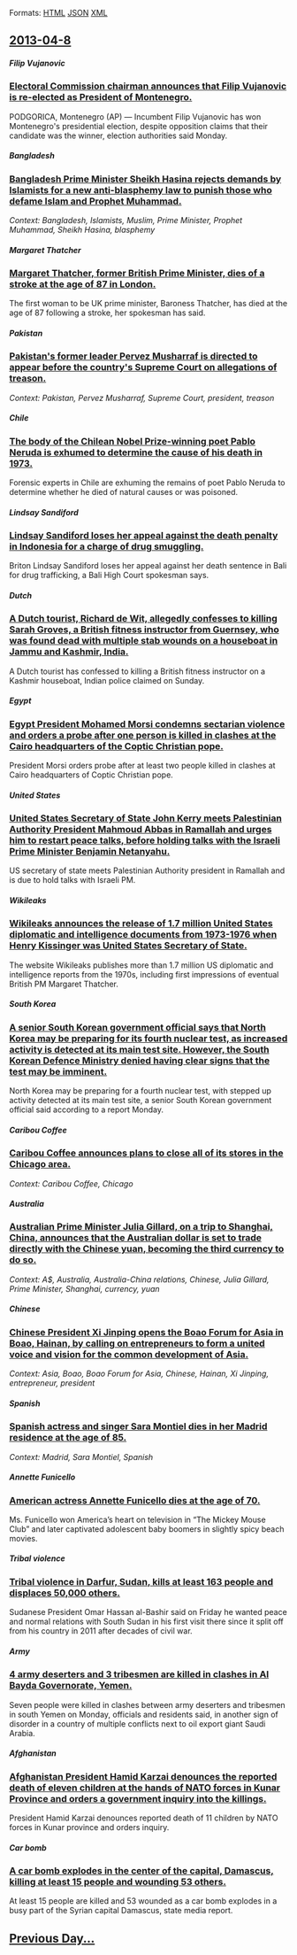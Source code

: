 
Formats: [HTML](2013/04/8/index.html)  [JSON](2013/04/8/index.json)  [XML](2013/04/8/index.xml)  

## [2013-04-8](/news/2013/04/8/index.md)

##### Filip Vujanovic
### [Electoral Commission chairman announces that Filip Vujanovic is re-elected as President of Montenegro. ](/news/2013/04/8/electoral-commission-chairman-announces-that-filip-vujanovia-is-re-elected-as-president-of-montenegro.md)
PODGORICA, Montenegro (AP) — Incumbent Filip Vujanovic has won Montenegro&#x27;s presidential election, despite opposition claims that their candidate was the winner, election authorities said Monday.

##### Bangladesh
### [Bangladesh Prime Minister Sheikh Hasina rejects demands by Islamists for a new anti-blasphemy law to punish those who defame Islam and Prophet Muhammad. ](/news/2013/04/8/bangladesh-prime-minister-sheikh-hasina-rejects-demands-by-islamists-for-a-new-anti-blasphemy-law-to-punish-those-who-defame-islam-and-proph.md)
_Context: Bangladesh, Islamists, Muslim, Prime Minister, Prophet Muhammad, Sheikh Hasina, blasphemy_

##### Margaret Thatcher
### [Margaret Thatcher, former British Prime Minister, dies of a stroke at the age of 87 in London. ](/news/2013/04/8/margaret-thatcher-former-british-prime-minister-dies-of-a-stroke-at-the-age-of-87-in-london.md)
The first woman to be UK prime minister, Baroness Thatcher, has died at the age of 87 following a stroke, her spokesman has said.

##### Pakistan
### [Pakistan's former leader Pervez Musharraf is directed to appear before the country's Supreme Court on allegations of treason. ](/news/2013/04/8/pakistan-s-former-leader-pervez-musharraf-is-directed-to-appear-before-the-country-s-supreme-court-on-allegations-of-treason.md)
_Context: Pakistan, Pervez Musharraf, Supreme Court, president, treason_

##### Chile
### [The body of the Chilean Nobel Prize-winning poet Pablo Neruda is exhumed to determine the cause of his death in 1973. ](/news/2013/04/8/the-body-of-the-chilean-nobel-prize-winning-poet-pablo-neruda-is-exhumed-to-determine-the-cause-of-his-death-in-1973.md)
Forensic experts in Chile are exhuming the remains of poet Pablo Neruda to determine whether he died of natural causes or was poisoned.

##### Lindsay Sandiford
### [Lindsay Sandiford loses her appeal against the death penalty in Indonesia for a charge of drug smuggling. ](/news/2013/04/8/lindsay-sandiford-loses-her-appeal-against-the-death-penalty-in-indonesia-for-a-charge-of-drug-smuggling.md)
Briton Lindsay Sandiford loses her appeal against her death sentence in Bali for drug trafficking, a Bali High Court spokesman says.

##### Dutch
### [A Dutch tourist, Richard de Wit, allegedly confesses to killing Sarah Groves, a British fitness instructor from Guernsey, who was found dead with multiple stab wounds on a houseboat in Jammu and Kashmir, India. ](/news/2013/04/8/a-dutch-tourist-richard-de-wit-allegedly-confesses-to-killing-sarah-groves-a-british-fitness-instructor-from-guernsey-who-was-found-dead.md)
A Dutch tourist has confessed to killing a British fitness instructor on a Kashmir houseboat, Indian police claimed on Sunday.

##### Egypt
### [Egypt President Mohamed Morsi condemns sectarian violence and orders a probe after one person is killed in clashes at the Cairo headquarters of the Coptic Christian pope. ](/news/2013/04/8/egypt-president-mohamed-morsi-condemns-sectarian-violence-and-orders-a-probe-after-one-person-is-killed-in-clashes-at-the-cairo-headquarters.md)
President Morsi orders probe after at least two people killed in clashes at Cairo headquarters of Coptic Christian pope.

##### United States
### [United States Secretary of State John Kerry meets Palestinian Authority President Mahmoud Abbas in Ramallah and urges him to restart peace talks, before holding talks with the Israeli Prime Minister Benjamin Netanyahu. ](/news/2013/04/8/united-states-secretary-of-state-john-kerry-meets-palestinian-authority-president-mahmoud-abbas-in-ramallah-and-urges-him-to-restart-peace-t.md)
US secretary of state meets Palestinian Authority president in Ramallah and is due to hold talks with Israeli PM.

##### Wikileaks
### [Wikileaks announces the release of 1.7 million United States diplomatic and intelligence documents from 1973-1976 when Henry Kissinger was United States Secretary of State. ](/news/2013/04/8/wikileaks-announces-the-release-of-1-7-million-united-states-diplomatic-and-intelligence-documents-from-1973a1976-when-henry-kissinger-was.md)
The website Wikileaks publishes more than 1.7 million US diplomatic and intelligence reports from the 1970s, including first impressions of eventual British PM Margaret Thatcher.

##### South Korea
### [A senior South Korean government official says that North Korea may be preparing for its fourth nuclear test, as increased activity is detected at its main test site. However, the South Korean Defence Ministry denied having clear signs that the test may be imminent. ](/news/2013/04/8/a-senior-south-korean-government-official-says-that-north-korea-may-be-preparing-for-its-fourth-nuclear-test-as-increased-activity-is-detec.md)
North Korea may be preparing for a fourth nuclear test, with stepped up activity detected at its main test site, a senior South Korean government official said according to a report Monday.

##### Caribou Coffee
### [Caribou Coffee announces plans to close all of its stores in the Chicago area. ](/news/2013/04/8/caribou-coffee-announces-plans-to-close-all-of-its-stores-in-the-chicago-area.md)
_Context: Caribou Coffee, Chicago_

##### Australia
### [Australian Prime Minister Julia Gillard, on a trip to Shanghai, China, announces that the Australian dollar is set to trade directly with the Chinese yuan, becoming the third currency to do so. ](/news/2013/04/8/australian-prime-minister-julia-gillard-on-a-trip-to-shanghai-china-announces-that-the-australian-dollar-is-set-to-trade-directly-with-th.md)
_Context: A$, Australia, Australia-China relations, Chinese, Julia Gillard, Prime Minister, Shanghai, currency, yuan_

##### Chinese
### [Chinese President Xi Jinping opens the Boao Forum for Asia in Boao, Hainan, by calling on entrepreneurs to form a united voice and vision for the common development of Asia. ](/news/2013/04/8/chinese-president-xi-jinping-opens-the-boao-forum-for-asia-in-boao-hainan-by-calling-on-entrepreneurs-to-form-a-united-voice-and-vision-fo.md)
_Context: Asia, Boao, Boao Forum for Asia, Chinese, Hainan, Xi Jinping, entrepreneur, president_

##### Spanish
### [Spanish actress and singer Sara Montiel dies in her Madrid residence at the age of 85. ](/news/2013/04/8/spanish-actress-and-singer-sara-montiel-dies-in-her-madrid-residence-at-the-age-of-85.md)
_Context: Madrid, Sara Montiel, Spanish_

##### Annette Funicello
### [American actress Annette Funicello dies at the age of 70. ](/news/2013/04/8/american-actress-annette-funicello-dies-at-the-age-of-70.md)
Ms. Funicello won America’s heart on television in “The Mickey Mouse Club” and later captivated adolescent baby boomers in slightly spicy beach movies.

##### Tribal violence
### [Tribal violence in Darfur, Sudan, kills at least 163 people and displaces 50,000 others. ](/news/2013/04/8/tribal-violence-in-darfur-sudan-kills-at-least-163-people-and-displaces-50-000-others.md)
Sudanese President Omar Hassan al-Bashir said on Friday he wanted peace and normal relations with South Sudan in his first visit there since it split off from his country in 2011 after decades of civil war.

##### Army
### [4 army deserters and 3 tribesmen are killed in clashes in Al Bayda Governorate, Yemen. ](/news/2013/04/8/4-army-deserters-and-3-tribesmen-are-killed-in-clashes-in-al-bayda-governorate-yemen.md)
Seven people were killed in clashes between army deserters and tribesmen in south Yemen on Monday, officials and residents said, in another sign of disorder in a country of multiple conflicts next to oil export giant Saudi Arabia.

##### Afghanistan
### [Afghanistan President Hamid Karzai denounces the reported death of eleven children at the hands of NATO forces in Kunar Province and orders a government inquiry into the killings. ](/news/2013/04/8/afghanistan-president-hamid-karzai-denounces-the-reported-death-of-eleven-children-at-the-hands-of-nato-forces-in-kunar-province-and-orders.md)
President Hamid Karzai denounces reported death of 11 children by NATO forces in Kunar province and orders inquiry.

##### Car bomb
### [A car bomb explodes in the center of the capital, Damascus, killing at least 15 people and wounding 53 others. ](/news/2013/04/8/a-car-bomb-explodes-in-the-center-of-the-capital-damascus-killing-at-least-15-people-and-wounding-53-others.md)
At least 15 people are killed and 53 wounded as a car bomb explodes in a busy part of the Syrian capital Damascus, state media report.

## [Previous Day...](/news/2013/04/7/index.md)


